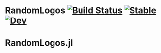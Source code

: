 # RandomLogos [![Build Status](https://github.com/terasakisatoshi/RandomLogos.jl/actions/workflows/CI.yml/badge.svg?branch=main)](https://github.com/terasakisatoshi/RandomLogos.jl/actions/workflows/CI.yml?query=branch%3Amain) [![Stable](https://img.shields.io/badge/docs-stable-blue.svg)](https://terasakisatoshi.github.io/RandomLogos.jl/stable/) [![Dev](https://img.shields.io/badge/docs-dev-blue.svg)](https://terasakisatoshi.github.io/RandomLogos.jl/dev/)
# RandomLogos.jl

